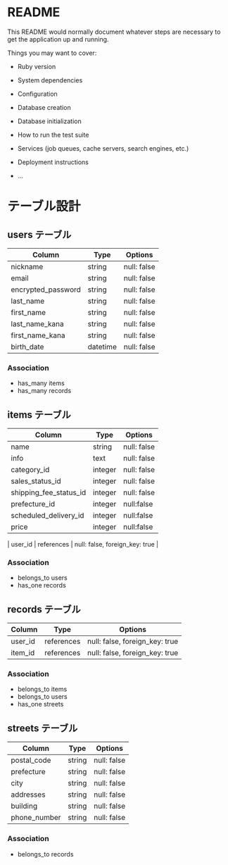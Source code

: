 # README

This README would normally document whatever steps are necessary to get the
application up and running.

Things you may want to cover:

* Ruby version

* System dependencies

* Configuration

* Database creation

* Database initialization

* How to run the test suite

* Services (job queues, cache servers, search engines, etc.)

* Deployment instructions

* ...

# テーブル設計

## users テーブル

| Column   | Type   | Options     |
| -------- | ------ | ----------- |
| nickname | string | null: false |
| email    | string | null: false |
| encrypted_password | string | null: false |
| last_name | string | null: false |
| first_name | string | null: false |
| last_name_kana | string | null: false |
| first_name_kana | string | null: false |
| birth_date | datetime | null: false |

### Association

- has_many items
- has_many records

## items テーブル

| Column | Type   | Options     |
| ------ | ------ | ----------- |
| name   | string | null: false |
| info   | text | null: false |
| category_id     | integer | null: false |
| sales_status_id | integer | null: false |
| shipping_fee_status_id | integer | null: false |
| prefecture_id   | integer | null:false |
| scheduled_delivery_id | integer | null:false |
| price  | integer | null:false |

| user_id  | references | null: false, foreign_key: true |

### Association

- belongs_to users
- has_one records

## records テーブル

| Column | Type       | Options                        |
| ------ | ---------- | ------------------------------ |
| user_id   | references | null: false, foreign_key: true |
| item_id   | references | null: false, foreign_key: true |

### Association

- belongs_to items
- belongs_to users
- has_one streets

## streets テーブル

| Column  | Type       | Options                        |
| ------- | ---------- | ------------------------------ |
| postal_code | string | null: false |
| prefecture  | string | null: false |
| city        | string | null: false |
| addresses   | string | null: false |
| building    | string | null: false |
| phone_number | string | null: false |

### Association

- belongs_to records
